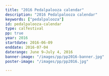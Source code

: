 ```yaml
---
title: "2016 Pedalpalooza calendar"
description: "2016 Pedalpalooza calendar"
keywords: ["pedalpalooza"]
id: pedalpalooza-calendar
type: calfestival
pp: true
year: 2016
startdate: 2016-06-09
enddate: 2016-07-04
daterange: June 9–July 4, 2016
banner-image: "/images/pp/pp2016-banner.jpg"
poster-image: "/images/pp/pp2016.jpg"

---
```

